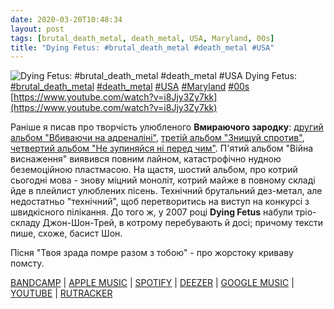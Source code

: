 ```yaml
---
date: 2020-03-20T10:48:34
layout: post
tags: [brutal_death_metal, death_metal, USA, Maryland, 00s]
title: "Dying Fetus: #brutal_death_metal #death_metal #USA"
---
```

![Dying Fetus: #brutal_death_metal #death_metal #USA](https://i.ytimg.com/vi/i8Jjy3Zy7kk/maxresdefault.jpg)
Dying Fetus: [#brutal_death_metal](/tags/#brutal_death_metal) [#death_metal](/tags/#death_metal) [#USA](/tags/#USA) [#Maryland](/tags/#Maryland) [#00s](/tags/#00s) [https://www.youtube.com/watch?v=i8Jjy3Zy7kk](https://www.youtube.com/watch?v=i8Jjy3Zy7kk)

Раніше я писав про творчість улюбленого **Вмираючого зародку**: [другий альбом &quot;Вбиваючи на адреналіні&quot;](/2019-10-24-dying-fetus--brutal-death-metal-death-metal-usa), [третій альбом &quot;Знищуй спротив&quot;](/2019-11-06-dying-fetus--brutal-death-metal-usa-maryland-00s), [четвертий альбом &quot;Не зупиняйся ні перед чим&quot;](/2019-11-28-dying-fetus--brutal-death-metal-usa-maryland-00s). П&#39;ятий альбом &quot;Війна виснаження&quot; виявився повним лайном, катастрофічно нудною беземоційною пластмасою. На щастя, шостий альбом, про котрий сьогодні мова - знову міцний моноліт, котрий майже в повному складі йде в плейлист улюблених пісень. Технічний брутальний дез-метал, але недостатньо &quot;технічний&quot;, щоб перетворитись на виступ на конкурсі з швидкісного пілікання. До того ж, у 2007 році **Dying Fetus** набули тріо-складу Джон-Шон-Трей, в котрому перебувають й досі; причому тексти пише, схоже, басист Шон.

Пісня &quot;Твоя зрада помре разом з тобою&quot; - про жорстоку криваву помсту.

[BANDCAMP](https://dyingfetus.bandcamp.com/track/your-treachery-will-die-with-you) \| [APPLE MUSIC](https://music.apple.com/ru/album/descend-into-depravity/327391654) \| [SPOTIFY](https://open.spotify.com/album/7pcT84mVo6uuy0m2Xkpcwx) \| [DEEZER](https://www.deezer.com/album/1011177?utm_source=deezer&amp;utm_content=album-1011177&amp;utm_term=1601611822_1584693992&amp;utm_medium=web) \| [GOOGLE MUSIC](https://play.google.com/music/m/Bly26lfse3jvkhawwlolt7ldfmm?t=Descend_into_Depravity_-_Dying_Fetus) \| [YOUTUBE](https://www.youtube.com/playlist?list=OLAK5uy_lVojlXutMMLP8ZahglgOMFONIg9Fwbyy8) \| [RUTRACKER](https://rutracker.org/forum/viewtopic.php?t=4715711)